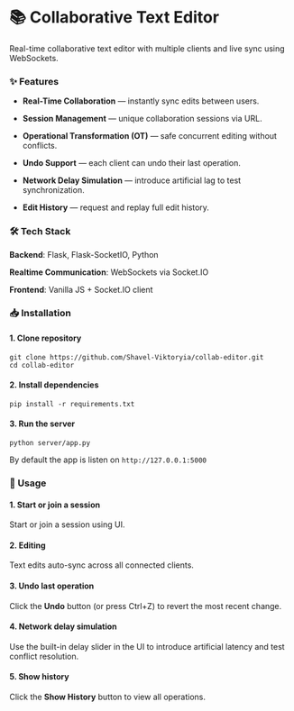 # 📚 Collaborative Text Editor

Real-time collaborative text editor with multiple clients and live sync using WebSockets. 



### ✨ Features

- **Real-Time Collaboration** — instantly sync edits between users.

- **Session Management** — unique collaboration sessions via URL.

- **Operational Transformation (OT)** — safe concurrent editing without conflicts.

- **Undo Support** — each client can undo their last operation.

- **Network Delay Simulation** — introduce artificial lag to test synchronization.

- **Edit History** — request and replay full edit history.


### 🛠 Tech Stack

**Backend**: Flask, Flask-SocketIO, Python

**Realtime Communication**: WebSockets via Socket.IO

**Frontend**: Vanilla JS + Socket.IO client


### 📥 Installation

#### 1. Clone repository
```
git clone https://github.com/Shavel-Viktoryia/collab-editor.git
cd collab-editor
```

#### 2. Install dependencies
```
pip install -r requirements.txt
```

#### 3. Run the server
```
python server/app.py
```

By default the app is listen on ```http://127.0.0.1:5000```

### 🚀 Usage

#### 1. Start or join a session
Start or join a session using UI.

#### 2. Editing
Text edits auto-sync across all connected clients.

#### 3. Undo last operation
Click the **Undo** button (or press Ctrl+Z) to revert the most recent change.

#### 4. Network delay simulation
Use the built-in delay slider in the UI to introduce artificial latency and test conflict resolution.

#### 5. Show history
Click the **Show History** button to view all operations.
